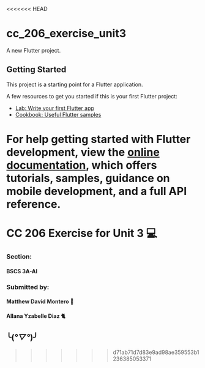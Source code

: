 <<<<<<< HEAD
# cc_206_exercise_unit3

A new Flutter project.

## Getting Started

This project is a starting point for a Flutter application.

A few resources to get you started if this is your first Flutter project:

- [Lab: Write your first Flutter app](https://docs.flutter.dev/get-started/codelab)
- [Cookbook: Useful Flutter samples](https://docs.flutter.dev/cookbook)

For help getting started with Flutter development, view the
[online documentation](https://docs.flutter.dev/), which offers tutorials,
samples, guidance on mobile development, and a full API reference.
=======
# CC 206 Exercise for Unit 3 💻
### Section: 
#### BSCS 3A-AI
### Submitted by:
#### Matthew David Montero 👨
#### Allana Yzabelle Diaz 🐈
## ╰(*°▽°*)╯
>>>>>>> d71ab71d7d83e9ad98ae359553b1236385053371
